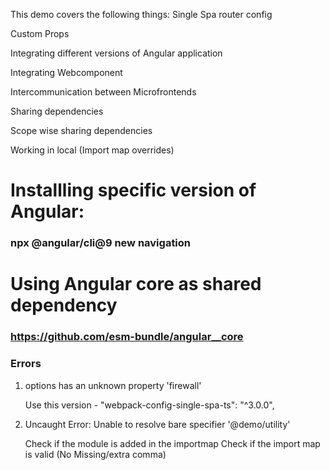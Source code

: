 This demo covers the following things:
Single Spa router config

Custom Props

Integrating different versions of Angular application

Integrating Webcomponent

Intercommunication between Microfrontends

Sharing dependencies

Scope wise sharing dependencies

Working in local (Import map overrides)

# Installling specific version of Angular:

### npx @angular/cli@9 new navigation

# Using Angular core as shared dependency

### https://github.com/esm-bundle/angular__core

### Errors

1. options has an unknown property 'firewall'

   Use this version - "webpack-config-single-spa-ts": "^3.0.0",

2. Uncaught Error: Unable to resolve bare specifier '@demo/utility'

   Check if the module is added in the importmap
   Check if the import map is valid (No Missing/extra comma)
